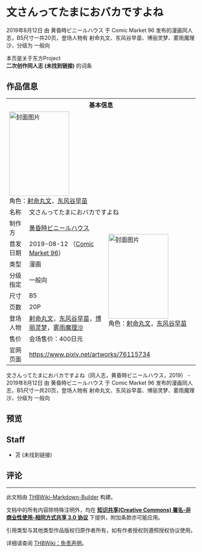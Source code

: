 # 文さんってたまにおバカですよね

<!-- source html: G:\repos\THBWiki-Markdown-Builder\THBWikiMarkdown\Temp\main\b\b7\ns0%3A%E6%96%87%E3%81%95%E3%82%93%E3%81%A3%E3%81%A6%E3%81%9F%E3%81%BE%E3%81%AB%E3%81%8A%E3%83%90%E3%82%AB%E3%81%A7%E3%81%99%E3%82%88%E3%81%AD.html -->

2019年8月12日 由 黄昏時ビニールハウス 于 Comic Market 96 发布的漫画同人志，B5尺寸一共20页，登场人物有 射命丸文、东风谷早苗、博丽灵梦、雾雨魔理沙，分级为 一般向

本页是关于东方Project  
 **二次创作同人志 (未找到链接)** 的词条
## 作品信息

<table><tbody><tr><th colspan="3">基本信息</th></tr><tr><td class="cover-artwork-mobile" colspan="2"><a href="./文件-文さんってたまにおバカですよね封面.jpg.md" class="image" title="封面图片"><img alt="封面图片" src="https://upload.thwiki.cc/thumb/7/72/%E6%96%87%E3%81%95%E3%82%93%E3%81%A3%E3%81%A6%E3%81%9F%E3%81%BE%E3%81%AB%E3%81%8A%E3%83%90%E3%82%AB%E3%81%A7%E3%81%99%E3%82%88%E3%81%AD%E5%B0%81%E9%9D%A2.jpg/159px-%E6%96%87%E3%81%95%E3%82%93%E3%81%A3%E3%81%A6%E3%81%9F%E3%81%BE%E3%81%AB%E3%81%8A%E3%83%90%E3%82%AB%E3%81%A7%E3%81%99%E3%82%88%E3%81%AD%E5%B0%81%E9%9D%A2.jpg" decoding="async" loading="lazy" width="159" height="224" srcset="https://upload.thwiki.cc/thumb/7/72/%E6%96%87%E3%81%95%E3%82%93%E3%81%A3%E3%81%A6%E3%81%9F%E3%81%BE%E3%81%AB%E3%81%8A%E3%83%90%E3%82%AB%E3%81%A7%E3%81%99%E3%82%88%E3%81%AD%E5%B0%81%E9%9D%A2.jpg/238px-%E6%96%87%E3%81%95%E3%82%93%E3%81%A3%E3%81%A6%E3%81%9F%E3%81%BE%E3%81%AB%E3%81%8A%E3%83%90%E3%82%AB%E3%81%A7%E3%81%99%E3%82%88%E3%81%AD%E5%B0%81%E9%9D%A2.jpg 1.5x, https://upload.thwiki.cc/thumb/7/72/%E6%96%87%E3%81%95%E3%82%93%E3%81%A3%E3%81%A6%E3%81%9F%E3%81%BE%E3%81%AB%E3%81%8A%E3%83%90%E3%82%AB%E3%81%A7%E3%81%99%E3%82%88%E3%81%AD%E5%B0%81%E9%9D%A2.jpg/317px-%E6%96%87%E3%81%95%E3%82%93%E3%81%A3%E3%81%A6%E3%81%9F%E3%81%BE%E3%81%AB%E3%81%8A%E3%83%90%E3%82%AB%E3%81%A7%E3%81%99%E3%82%88%E3%81%AD%E5%B0%81%E9%9D%A2.jpg 2x" data-file-width="2508" data-file-height="3541"></a><div class="cover-char">角色：<a href="./射命丸文.md" title="射命丸文">射命丸文</a>，<a href="./东风谷早苗.md" title="东风谷早苗">东风谷早苗</a></div></td>
</tr><tr><td class="label">名称</td><td colspan="2"> 文さんってたまにおバカですよね </td></tr><tr><td class="label">制作方</td><td><a href="./黄昏時ビニールハウス.md" title="黄昏時ビニールハウス">黄昏時ビニールハウス</a></td><td class="cover-artwork" rowspan="8" style="min-width:224px;"><a href="./文件-文さんってたまにおバカですよね封面.jpg.md" class="image" title="封面图片"><img alt="封面图片" src="https://upload.thwiki.cc/thumb/7/72/%E6%96%87%E3%81%95%E3%82%93%E3%81%A3%E3%81%A6%E3%81%9F%E3%81%BE%E3%81%AB%E3%81%8A%E3%83%90%E3%82%AB%E3%81%A7%E3%81%99%E3%82%88%E3%81%AD%E5%B0%81%E9%9D%A2.jpg/159px-%E6%96%87%E3%81%95%E3%82%93%E3%81%A3%E3%81%A6%E3%81%9F%E3%81%BE%E3%81%AB%E3%81%8A%E3%83%90%E3%82%AB%E3%81%A7%E3%81%99%E3%82%88%E3%81%AD%E5%B0%81%E9%9D%A2.jpg" decoding="async" loading="lazy" width="159" height="224" srcset="https://upload.thwiki.cc/thumb/7/72/%E6%96%87%E3%81%95%E3%82%93%E3%81%A3%E3%81%A6%E3%81%9F%E3%81%BE%E3%81%AB%E3%81%8A%E3%83%90%E3%82%AB%E3%81%A7%E3%81%99%E3%82%88%E3%81%AD%E5%B0%81%E9%9D%A2.jpg/238px-%E6%96%87%E3%81%95%E3%82%93%E3%81%A3%E3%81%A6%E3%81%9F%E3%81%BE%E3%81%AB%E3%81%8A%E3%83%90%E3%82%AB%E3%81%A7%E3%81%99%E3%82%88%E3%81%AD%E5%B0%81%E9%9D%A2.jpg 1.5x, https://upload.thwiki.cc/thumb/7/72/%E6%96%87%E3%81%95%E3%82%93%E3%81%A3%E3%81%A6%E3%81%9F%E3%81%BE%E3%81%AB%E3%81%8A%E3%83%90%E3%82%AB%E3%81%A7%E3%81%99%E3%82%88%E3%81%AD%E5%B0%81%E9%9D%A2.jpg/317px-%E6%96%87%E3%81%95%E3%82%93%E3%81%A3%E3%81%A6%E3%81%9F%E3%81%BE%E3%81%AB%E3%81%8A%E3%83%90%E3%82%AB%E3%81%A7%E3%81%99%E3%82%88%E3%81%AD%E5%B0%81%E9%9D%A2.jpg 2x" data-file-width="2508" data-file-height="3541"></a><div class="cover-char">角色：<a href="./射命丸文.md" title="射命丸文">射命丸文</a>，<a href="./东风谷早苗.md" title="东风谷早苗">东风谷早苗</a></div></td>
</tr><tr><td class="label">首发日期</td><td>2019-08-12&#160;（<a href="/展会作品列表?e=Comic+Market%2396">Comic Market 96</a>）</td></tr><tr><td class="label">类型</td><td>漫画</td></tr><tr><td class="label">分级指定</td><td>一般向</td></tr><tr><td class="label">尺寸</td><td>B5</td></tr><tr><td class="label">页数</td><td>20P</td></tr><tr><td class="label">登场人物</td><td><a href="./射命丸文.md" title="射命丸文">射命丸文</a>，<a href="./东风谷早苗.md" title="东风谷早苗">东风谷早苗</a>，<a href="./博丽灵梦.md" title="博丽灵梦">博丽灵梦</a>，<a href="./雾雨魔理沙.md" title="雾雨魔理沙">雾雨魔理沙</a></td></tr><tr><td class="label">售价</td><td>会场售价：400日元</td></tr>
<tr><td class="label">官网页面</td><td colspan="2"><a rel="nofollow" class="external free" href="https://www.pixiv.net/artworks/76115734">https://www.pixiv.net/artworks/76115734</a></td></tr></tbody></table>

文さんってたまにおバカですよね（同人志，黄昏時ビニールハウス，2019） - 2019年8月12日 由 黄昏時ビニールハウス 于 Comic Market 96 发布的漫画同人志，B5尺寸一共20页，登场人物有 射命丸文、东风谷早苗、博丽灵梦、雾雨魔理沙，分级为 一般向
## 预览
## Staff
- 苫 (未找到链接)

## 评论




---

此文档由 [THBWiki-Markdown-Builder](https://github.com/Delsin-Yu/THBWiki-Markdown-Builder) 构建。

文档中的所有内容除特殊注明外，均在 [**知识共享(Creative Commons) 署名-非商业性使用-相同方式共享 3.0 协议**](https://creativecommons.org/licenses/by-sa/3.0/deed.zh-hans) 下提供，附加条款亦可能应用。

引用类型与其他类型作品版权归原作者所有，如有作者授权则遵照授权协议使用。

详细请查阅 [THBWiki：免责声明](https://thbwiki.cc/THBWiki:%E5%85%8D%E8%B4%A3%E5%A3%B0%E6%98%8E)。

